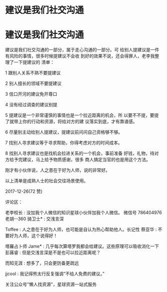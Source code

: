 # 建议是我们社交沟通

# 建议是我们社交沟通

建议是我们社交沟通的一部分，属于走心沟通的一部分。可 给别人提建议是一件有风险的事情，很多时候提建议不会收 到好的效果不说，还会得罪人，老李我整理了一下提建议的 清单：

1 跟别人关系不熟不要提建议

2 别人擅长的领域不要提建议

3 信口开河的建议免开尊口

4 没有经过调查的建议别提

5 提建议是一个非常谨慎的事情也是一个拉近距离的机会，所 以要不不提，要提了就带上你的行动和资源，将给对方的建 议落实到底，才有靠谱感。

6 尽量别主动给别人提建议，提建议前问问自己资格够不够。

7 找别人寻求建议等于寻求帮助，你得考虑对方的时间成本。

8 找别人寻求建议也是找机会拉进关系的一个机会，事前准备 好钱，礼物，待对方给予完建议，马上给予物质感谢，很多 商人搞定当官的也是用这个方法。

刚才有小伙伴说，人之患在于好为人师，说的非常好。

以上清单是成熟人士的社会交往场景使用。

2017-12-26(72 赞)

评论区：

老李校长 : 没加我个人微信的知识星球小伙伴加我个人微信。 微信号 786404976 老胡--360 骑卫士* : 交浅言深

Toffee : 人之患在于好为人师，也可能是自认为热心帮助他人。长记性 蔡亚华 : 不要好为人师，这个说得好！

塔羅占卜师 Jame* : 几乎每次算塔罗我都会给建议。这些原理可以吸收消化一下 彭蕗睿 : 但是交浅言深是不是也可以拉近距离呢？

而知无涯 : 想多了，只会更防备更疏远

jjcool : 我记得熊太行反复强调“不给人免费的建议。”

关注公众号"懒人找资源"，星球资源一站式服务